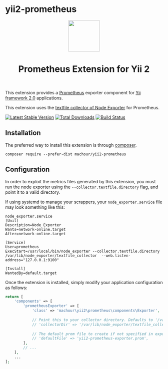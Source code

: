 # yii2-prometheus



<p align="center">
    <a href="https://github.com/yiisoft" target="_blank">
        <img src="https://avatars0.githubusercontent.com/u/993323" height="100px">
    </a>
    <h1 align="center">Prometheus Extension for Yii 2</h1>
    <br>
</p>

This extension provides a [Prometheus](https://prometheus.io/) exporter component for [Yii framework 2.0](http://www.yiiframework.com) applications.

This extension uses the [textfile collector of Node Exporter](https://github.com/prometheus/node_exporter#textfile-collector) for Prometheus.

[![Latest Stable Version](https://poser.pugx.org/machour/yii2-prometheus/v/stable.png)](https://packagist.org/packages/machour/yii2-prometheus)
[![Total Downloads](https://poser.pugx.org/machour/yii2-prometheus/downloads.png)](https://packagist.org/packages/machour/yii2-prometheus)
[![Build Status](https://github.com/machour/yii2-prometheus/workflows/tests/badge.svg)](https://github.com/machour/yii2-prometheus/actions)


Installation
------------

The preferred way to install this extension is through [composer](http://getcomposer.org/download/).

```
composer require --prefer-dist machour/yii2-prometheus
```


Configuration
-------------

In order to exploit the metrics files generated by this extension, you must run the node exporter using the 
`--collector.textfile.directory` flag, and point it to a valid directory.

If using systemd to manage your scrappers, your `node_exporter.service` file may look something like this:

```
node_exporter.service
[Unit]
Description=Node Exporter
Wants=network-online.target
After=network-online.target

[Service]
User=prometheus
ExecStart=/usr/local/bin/node_exporter --collector.textfile.directory /var/lib/node_exporter/textfile_collector  --web.listen-address="127.0.0.1:9100"

[Install]
WantedBy=default.target
```

Once the extension is installed, simply modify your application configuration as follows:

```php
return [
    'components' => [
        'prometheusExporter' => [
            'class' => 'machour\yii2\prometheus\components\Exporter',
            
            // Point this to your collector directory. Defaults to '/var/lib/node_exporter/textfile_collector/'
            // 'collectorDir' => '/var/lib/node_exporter/textfile_collector/',
            
            // The default prom file to create if not specified in exportMetric()
            // 'defaultFile' => 'yii2-prometheus-exporter.prom',
        ],
        // ...
    ],
    ...
];
```

